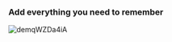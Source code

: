 ### Add everything you need to remember

![demqWZDa4iA](https://user-images.githubusercontent.com/56756554/88427571-dc04aa00-cdfb-11ea-8478-044674930539.jpg)
